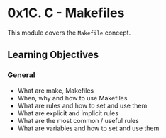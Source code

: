 # 0x1C. C - Makefiles

This module covers the `Makefile` concept.

## Learning Objectives

### General
- What are make, Makefiles
- When, why and how to use Makefiles
- What are rules and how to set and use them
- What are explicit and implicit rules
- What are the most common / useful rules
- What are variables and how to set and use them
